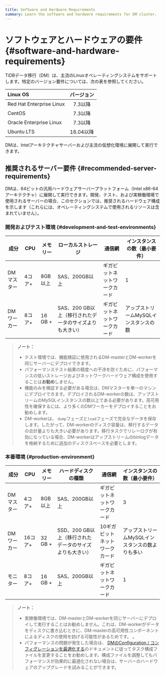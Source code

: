 ```yaml
---
title: Software and Hardware Requirements
summary: Learn the software and hardware requirements for DM cluster.
---
```


# ソフトウェアとハードウェアの要件 {#software-and-hardware-requirements}

TiDBデータ移行（DM）は、主流のLinuxオペレーティングシステムをサポートします。特定のバージョン要件については、次の表を参照してください。

| Linux OS                 |  バージョン  |
| :----------------------- | :-----: |
| Red Hat Enterprise Linux |  7.3以降  |
| CentOS                   |  7.3以降  |
| Oracle Enterprise Linux  |  7.3以降  |
| Ubuntu LTS               | 16.04以降 |

DMは、Intelアーキテクチャサーバーおよび主流の仮想化環境に展開して実行できます。

## 推奨されるサーバー要件 {#recommended-server-requirements}

DMは、64ビットの汎用ハードウェアサーバープラットフォーム（Intel x86-64アーキテクチャ）に展開して実行できます。開発、テスト、および実稼働環境で使用されるサーバーの場合、このセクションでは、推奨されるハードウェア構成を示します（これらには、オペレーティングシステムで使用されるリソースは含まれていません）。

### 開発およびテスト環境 {#development-and-test-environments}

| 成分     | CPU  | メモリー    | ローカルストレージ                        | 通信網            | インスタンスの数（最小要件）        |
| ------ | ---- | ------- | -------------------------------- | -------------- | --------------------- |
| DMマスター | 4コア+ | 8GB以上   | SAS、200GB以上                      | ギガビットネットワークカード | 1                     |
| DMワーカー | 8コア+ | 16 GB + | SAS、200 GB以上（移行されたデータのサイズよりも大きい） | ギガビットネットワークカード | アップストリームMySQLインスタンスの数 |

> **ノート：**
>
> -   テスト環境では、機能検証に使用されるDM-masterとDM-workerを同じサーバーにデプロイできます。
> -   パフォーマンステスト結果の精度への干渉を防ぐために、パフォーマンスの低いストレージおよびネットワークハードウェア構成を使用することは**お勧め**しません。
> -   機能のみを検証する必要がある場合は、DMマスターを単一のマシンにデプロイできます。デプロイされるDM-workerの数は、アップストリームのMySQLインスタンスの数以上である必要があります。高可用性を確保するには、より多くのDMワーカーをデプロイすることをお勧めします。
> -   DM-workerは、 `dump`フェーズと`load`フェーズで完全なデータを保存します。したがって、DM-workerのディスク容量は、移行するデータの合計量よりも大きい必要があります。移行タスクでリレーログが有効になっている場合、DM-workerはアップストリームのbinlogデータを格納するために追加のディスクスペースを必要とします。

### 本番環境 {#production-environment}

| 成分     | CPU   | メモリー    | ハードディスクの種類                       | 通信網              | インスタンスの数（最小要件）             |
| ------ | ----- | ------- | -------------------------------- | ---------------- | -------------------------- |
| DMマスター | 4コア+  | 8GB以上   | SAS、200GB以上                      | ギガビットネットワークカード   | 3                          |
| DMワーカー | 16コア+ | 32 GB + | SSD、200 GB以上（移行されたデータのサイズよりも大きい） | 10ギガビットネットワークカード | アップストリームMySQLインスタンスの数よりも多い |
| モニター   | 8コア+  | 16 GB + | SAS、200GB以上                      | ギガビットネットワークカード   | 1                          |

> **ノート：**
>
> -   実稼働環境では、DM-masterとDM-workerを同じサーバーにデプロイして実行することはお勧めしません。これは、DM-workerがデータをディスクに書き込むときに、DM-masterの高可用性コンポーネントによるディスクの使用を妨げる可能性があるためです。 。
> -   パフォーマンスの問題が発生した場合は、 [DMのConfiguration / コンフィグレーションを最適化する](/dm/dm-tune-configuration.md)のドキュメントに従ってタスク構成ファイルを変更することをお勧めします。構成ファイルを調整してもパフォーマンスが効果的に最適化されない場合は、サーバーのハードウェアのアップグレードを試みることができます。
